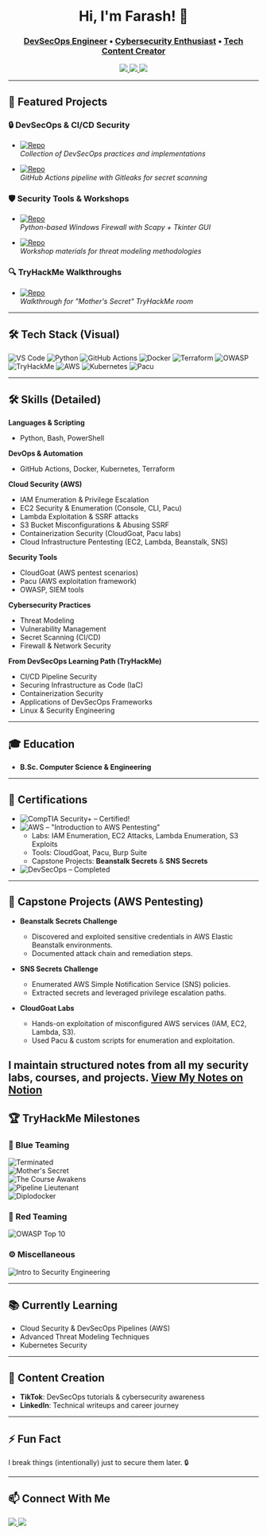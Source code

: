 <h1 align="center">Hi, I'm Farash! 👋</h1>
<h3 align="center">
  <a href="https://github.com/Farashjr">DevSecOps Engineer</a> • 
  <a href="https://www.linkedin.com/in/berinyuy-farash">Cybersecurity Enthusiast</a> • 
  <a href="https://www.tiktok.com/@truly_rash">Tech Content Creator</a>
</h3>

<div align="center">
  <a href="https://linkedin.com/in/berinyuy-farash">
    <img src="https://img.shields.io/badge/LinkedIn-0077B5?style=for-the-badge&logo=linkedin&logoColor=white" />
  </a>
  <a href="https://github.com/Farashjr">
    <img src="https://img.shields.io/badge/GitHub-181717?style=for-the-badge&logo=github&logoColor=white" />
  </a>
  <a href="https://www.tiktok.com/@truly_rash">
    <img src="https://img.shields.io/badge/TikTok-000000?style=for-the-badge&logo=tiktok&logoColor=white" />
  </a>
</div>

---

## 🔭 Featured Projects

### 🔒 DevSecOps & CI/CD Security
- [![Repo](https://img.shields.io/badge/DevSecOps_Collection-2BAF2B?style=for-the-badge&logo=github)](https://github.com/Farashjr/DevSecOps)  
  *Collection of DevSecOps practices and implementations*  

- [![Repo](https://img.shields.io/badge/CI/CD_Secret_Scanning-2088FF?style=for-the-badge&logo=github)](https://github.com/Farashjr/github-actions-gitleaks)  
  *GitHub Actions pipeline with Gitleaks for secret scanning*  

### 🛡️ Security Tools & Workshops
- [![Repo](https://img.shields.io/badge/Python_Firewall-3776AB?style=for-the-badge&logo=python)](https://github.com/Farashjr/windows-firewall)  
  *Python-based Windows Firewall with Scapy + Tkinter GUI*  

- [![Repo](https://img.shields.io/badge/Threat_Modeling-FF6C37?style=for-the-badge&logo=owasp)](https://github.com/Farashjr/Threat-Modelling-WorkShop)  
  *Workshop materials for threat modeling methodologies*  

### 🔍 TryHackMe Walkthroughs
- [![Repo](https://img.shields.io/badge/THM:_Mother's_Secret-9FEF00?style=for-the-badge&logo=tryhackme)](https://github.com/Farashjr/Mother-s-secret-tryhackme)  
  *Walkthrough for "Mother's Secret" TryHackMe room*  

---

## 🛠️ Tech Stack (Visual)

<p align="left">
  <img src="https://img.shields.io/badge/VS_Code-0078D7?style=for-the-badge&logo=visual-studio-code&logoColor=white" alt="VS Code"/>
  <img src="https://img.shields.io/badge/Python-3776AB?style=for-the-badge&logo=python&logoColor=white" alt="Python"/>
  <img src="https://img.shields.io/badge/GitHub_Actions-2088FF?style=for-the-badge&logo=github-actions&logoColor=white" alt="GitHub Actions"/>
  <img src="https://img.shields.io/badge/Docker-2496ED?style=for-the-badge&logo=docker&logoColor=white" alt="Docker"/>
  <img src="https://img.shields.io/badge/Terraform-7B42BC?style=for-the-badge&logo=terraform&logoColor=white" alt="Terraform"/>
  <img src="https://img.shields.io/badge/OWASP-000000?style=for-the-badge&logo=owasp&logoColor=white" alt="OWASP"/>
  <img src="https://img.shields.io/badge/TryHackMe-212C42?style=for-the-badge&logo=tryhackme&logoColor=white" alt="TryHackMe"/>
  <img src="https://img.shields.io/badge/AWS-232F3E?style=for-the-badge&logo=amazon-aws&logoColor=white" alt="AWS"/>
  <img src="https://img.shields.io/badge/Kubernetes-326CE5?style=for-the-badge&logo=kubernetes&logoColor=white" alt="Kubernetes"/>
  <img src="https://img.shields.io/badge/pacu-326CE5?style=for-the-badge&logo=pacu&logoColor=white" alt="Pacu"/>
</p>

---

## 🛠️ Skills (Detailed)

**Languages & Scripting**  
- Python, Bash, PowerShell  

**DevOps & Automation**  
- GitHub Actions, Docker, Kubernetes, Terraform  

**Cloud Security (AWS)**  
- IAM Enumeration & Privilege Escalation  
- EC2 Security & Enumeration (Console, CLI, Pacu)  
- Lambda Exploitation & SSRF attacks  
- S3 Bucket Misconfigurations & Abusing SSRF  
- Containerization Security (CloudGoat, Pacu labs)  
- Cloud Infrastructure Pentesting (EC2, Lambda, Beanstalk, SNS)  

**Security Tools**  
- CloudGoat (AWS pentest scenarios)  
- Pacu (AWS exploitation framework)  
- OWASP, SIEM tools  

**Cybersecurity Practices**  
- Threat Modeling  
- Vulnerability Management  
- Secret Scanning (CI/CD)  
- Firewall & Network Security  

**From DevSecOps Learning Path (TryHackMe)**  
- CI/CD Pipeline Security  
- Securing Infrastructure as Code (IaC)  
- Containerization Security  
- Applications of DevSecOps Frameworks  
- Linux & Security Engineering  

---

## 🎓 Education
- **B.Sc. Computer Science & Engineering**  

---

## 📜 Certifications
- ![CompTIA Security+](https://img.shields.io/badge/CompTIA_Security+-E01E5A?style=for-the-badge&logo=comptia&logoColor=white) – Certified!
- ![AWS](https://img.shields.io/badge/AWS_Pentesting-FF9900?style=for-the-badge&logo=amazon-aws&logoColor=white) – "Introduction to AWS Pentesting"  
  - Labs: IAM Enumeration, EC2 Attacks, Lambda Enumeration, S3 Exploits  
  - Tools: CloudGoat, Pacu, Burp Suite  
  - Capstone Projects: **Beanstalk Secrets** & **SNS Secrets**  
- ![DevSecOps](https://img.shields.io/badge/TryHackMe-DevSecOps_Learning_Path-2F80ED?style=for-the-badge&logo=tryhackme&logoColor=white) – Completed 

---

## 📂 Capstone Projects (AWS Pentesting)

- **Beanstalk Secrets Challenge**  
  - Discovered and exploited sensitive credentials in AWS Elastic Beanstalk environments.  
  - Documented attack chain and remediation steps.  

- **SNS Secrets Challenge**  
  - Enumerated AWS Simple Notification Service (SNS) policies.  
  - Extracted secrets and leveraged privilege escalation paths.  

- **CloudGoat Labs**  
  - Hands-on exploitation of misconfigured AWS services (IAM, EC2, Lambda, S3).  
  - Used Pacu & custom scripts for enumeration and exploitation.

 I maintain structured notes from all my security labs, courses, and projects.
  [View My Notes on Notion](https://www.notion.so/Introdction-to-AWS-Pentesting-22c22f1eca4f8067a329e533afb4fb4e?source=copy_link)
---

## 🏆 TryHackMe Milestones

### 🔹 Blue Teaming
![Terminated](https://img.shields.io/badge/TryHackMe-Terminated!-0A84FF?style=for-the-badge&logo=tryhackme&logoColor=white)  
![Mother's Secret](https://img.shields.io/badge/TryHackMe-Mother's_Secret-1E8449?style=for-the-badge&logo=tryhackme&logoColor=white)  
![The Course Awakens](https://img.shields.io/badge/TryHackMe-The_Course_Awakens-9B59B6?style=for-the-badge&logo=tryhackme&logoColor=white)  
![Pipeline Lieutenant](https://img.shields.io/badge/TryHackMe-Pipeline_Lieutenant-F39C12?style=for-the-badge&logo=tryhackme&logoColor=white)  
![Diplodocker](https://img.shields.io/badge/TryHackMe-Diplodocker-E74C3C?style=for-the-badge&logo=tryhackme&logoColor=white)  

### 🔻 Red Teaming
![OWASP Top 10](https://img.shields.io/badge/TryHackMe-OWASP_Top_10-2ECC71?style=for-the-badge&logo=tryhackme&logoColor=white)  

### ⚙️ Miscellaneous
![Intro to Security Engineering](https://img.shields.io/badge/TryHackMe-Intro_to_Security_Engineering-3498DB?style=for-the-badge&logo=tryhackme&logoColor=white)  

---

## 📚 Currently Learning
- Cloud Security & DevSecOps Pipelines (AWS)  
- Advanced Threat Modeling Techniques  
- Kubernetes Security  

---

## 🎥 Content Creation
- **TikTok**: DevSecOps tutorials & cybersecurity awareness  
- **LinkedIn**: Technical writeups and career journey  

---

## ⚡ Fun Fact
I break things (intentionally) just to secure them later. 🔒

---

## 📫 Connect With Me
<p align="left">
  <a href="https://linkedin.com/in/berinyuy-farash">
    <img src="https://img.shields.io/badge/LinkedIn-Connect-0077B5?style=for-the-badge&logo=linkedin" />
  </a>
  <a href="https://github.com/Farashjr">
    <img src="https://img.shields.io/badge/GitHub-Follow-181717?style=for-the-badge&logo=github" />
  </a>
</p>
